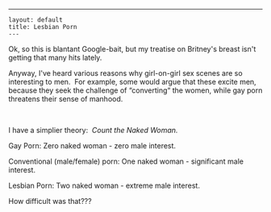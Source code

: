   ---
    layout: default
    title: Lesbian Porn
    ---
<P>Ok, so this is blantant Google-bait, but my treatise on Britney's breast isn't getting that many hits lately.</P>
<P>Anyway, I've heard various reasons why girl-on-girl sex scenes are so interesting to men.&nbsp; For example, some would argue that these excite men, because they seek the challenge of &#8220;converting&#8220; the women, while gay porn threatens their sense of manhood.</P>
<P>&nbsp;</P>
<P>I have a simplier theory:&nbsp; <EM>Count the Naked Woman.</EM></P>
<P>Gay Porn: Zero naked woman - zero male interest.</P>
<P>Conventional (male/female) porn: One naked woman - significant male interest.</P>
<P>Lesbian Porn: Two naked woman - extreme male interest.</P>
<P>How difficult was that???</P>
<P>&nbsp;</P>